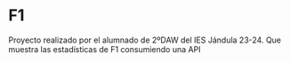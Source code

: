# F1
Proyecto realizado por el alumnado de 2ºDAW del IES Jándula 23-24. Que muestra las estadísticas de F1 consumiendo una API
